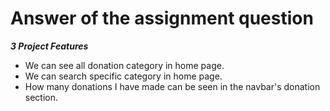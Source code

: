 # Answer of the assignment question

***3 Project Features***

- We can see all donation category in home page. 
- We can search specific category in home page.
- How many donations I have made can be seen in the navbar's donation section.
